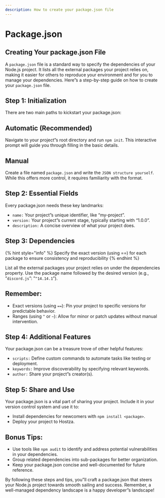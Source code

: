 ```yaml
---
description: How to create your package.json file
---
```


# Package.json

## Creating Your package.json File

A `package.json` file is a standard way to specify the dependencies of your Node.js project. It lists all the external packages your project relies on, making it easier for others to reproduce your environment and for you to manage your dependencies. Here”s a step-by-step guide on how to create your `package.json` file.

## Step 1: Initialization

There are two main paths to kickstart your package.json:

## Automatic (Recommended) <a href="#automatic-recommended" id="automatic-recommended"></a>

Navigate to your project”s root directory and run `npm init`. This interactive prompt will guide you through filling in the basic details.

## Manual

Create a file named `package.json` and write the `JSON structure yourself`. While this offers more control, it requires familiarity with the format.

## Step 2: Essential Fields <a href="#step-2-essential-fields" id="step-2-essential-fields"></a>

Every package.json needs these key landmarks:

* `name:` Your project”s unique identifier, like “my-project”.
* `version:` Your project”s current stage, typically starting with “1.0.0”.
* `description:` A concise overview of what your project does.

## Step 3: Dependencies

{% hint style="info" %}
Specify the exact version (using ==) for each package to ensure consistency and reproducibility
{% endhint %}

List all the external packages your project relies on under the dependencies property. Use the package name followed by the desired version (e.g., ”`discord.js`”: ”`^14.14.1`”).

## **Remember:**

* Exact versions (using `==`): Pin your project to specific versions for predictable behavior.
* Ranges (using `^` or `~`): Allow for minor or patch updates without manual intervention.

## Step 4: Additional Features

Your package.json can be a treasure trove of other helpful features:

* `scripts:` Define custom commands to automate tasks like testing or deployment.
* `keywords:` Improve discoverability by specifying relevant keywords.
* `author:` Share your project”s creator(s).

## Step 5: Share and Use <a href="#step-5-share-and-use" id="step-5-share-and-use"></a>

Your package.json is a vital part of sharing your project. Include it in your version control system and use it to:

* Install dependencies for newcomers with `npm install <package>`.
* Deploy your project to Hostza.

## Bonus Tips: <a href="#bonus-tips" id="bonus-tips"></a>

* Use tools like `npm audit` to identify and address potential vulnerabilities in your dependencies.
* Group related dependencies into sub-packages for better organization.
* Keep your package.json concise and well-documented for future reference.

By following these steps and tips, you”ll craft a package.json that steers your Node.js project towards smooth sailing and success. Remember, a well-managed dependency landscape is a happy developer”s landscape!
